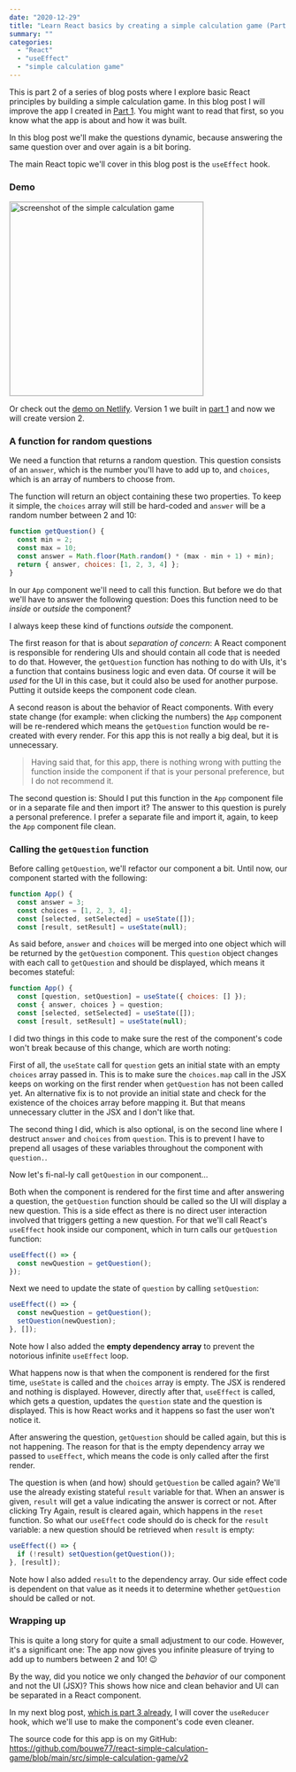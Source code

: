```yaml
---
date: "2020-12-29"
title: "Learn React basics by creating a simple calculation game (Part 2)"
summary: ""
categories:
  - "React"
  - "useEffect"
  - "simple calculation game"
---
```


This is part 2 of a series of blog posts where I explore basic React principles by building a simple calculation game. In this blog post I will improve the app I created in [Part 1]. You might want to read that first, so you know what the app is about and how it was built.

In this blog post we'll make the questions dynamic, because answering the same question over and over again is a bit boring.

The main React topic we'll cover in this blog post is the `useEffect` hook.

### Demo

<img alt="screenshot of the simple calculation game" src="/demo.png" width="350" style="border:1px solid #ccc"/>

Or check out the [demo on Netlify]. Version 1 we built in [part 1] and now we will create version 2.

### A function for random questions

We need a function that returns a random question. This question consists of an `answer`, which is the number you'll have to add up to, and `choices`, which is an array of numbers to choose from.

The function will return an object containing these two properties. To keep it simple, the `choices` array will still be hard-coded and `answer` will be a random number between 2 and 10:

```js
function getQuestion() {
  const min = 2;
  const max = 10;
  const answer = Math.floor(Math.random() * (max - min + 1) + min);
  return { answer, choices: [1, 2, 3, 4] };
}
```

In our `App` component we'll need to call this function. But before we do that we'll have to answer the following question: Does this function need to be _inside_ or _outside_ the component?

I always keep these kind of functions _outside_ the component.

The first reason for that is about _separation of concern_: A React component is responsible for rendering UIs and should contain all code that is needed to do that. However, the `getQuestion` function has nothing to do with UIs, it's a function that contains business logic and even data. Of course it will be _used_ for the UI in this case, but it could also be used for another purpose. Putting it outside keeps the component code clean.

A second reason is about the behavior of React components. With every state change (for example: when clicking the numbers) the `App` component will be re-rendered which means the `getQuestion` function would be re-created with every render. For this app this is not really a big deal, but it is unnecessary.

> Having said that, for this app, there is nothing wrong with putting the function inside the component if that is your personal preference, but I do not recommend it.

The second question is: Should I put this function in the `App` component file or in a separate file and then import it? The answer to this question is purely a personal preference. I prefer a separate file and import it, again, to keep the `App` component file clean.

### Calling the `getQuestion` function

Before calling `getQuestion`, we'll refactor our component a bit. Until now, our component started with the following:

```js
function App() {
  const answer = 3;
  const choices = [1, 2, 3, 4];
  const [selected, setSelected] = useState([]);
  const [result, setResult] = useState(null);
```

As said before, `answer` and `choices` will be merged into one object which will be returned by the `getQuestion` component. This `question` object changes with each call to `getQuestion` and should be displayed, which means it becomes stateful:

```js
function App() {
  const [question, setQuestion] = useState({ choices: [] });
  const { answer, choices } = question;
  const [selected, setSelected] = useState([]);
  const [result, setResult] = useState(null);
```

I did two things in this code to make sure the rest of the component's code won't break because of this change, which are worth noting:

First of all, the `useState` call for `question` gets an initial state with an empty `choices` array passed in. This is to make sure the `choices.map` call in the JSX keeps on working on the first render when `getQuestion` has not been called yet. An alternative fix is to not provide an initial state and check for the existence of the choices array before mapping it. But that means unnecessary clutter in the JSX and I don't like that.

The second thing I did, which is also optional, is on the second line where I destruct `answer` and `choices` from `question`. This is to prevent I have to prepend all usages of these variables throughout the component with `question.`.

Now let's fi-nal-ly call `getQuestion` in our component...

Both when the component is rendered for the first time and after answering a question, the `getQuestion` function should be called so the UI will display a new question. This is a side effect as there is no direct user interaction involved that triggers getting a new question. For that we'll call React's `useEffect` hook inside our component, which in turn calls our `getQuestion` function:

```js
useEffect(() => {
  const newQuestion = getQuestion();
});
```

Next we need to update the state of `question` by calling `setQuestion`:

```js
useEffect(() => {
  const newQuestion = getQuestion();
  setQuestion(newQuestion);
}, []);
```

Note how I also added the **empty dependency array** to prevent the notorious infinite `useEffect` loop.

What happens now is that when the component is rendered for the first time, `useState` is called and the `choices` array is empty. The JSX is rendered and nothing is displayed. However, directly after that, `useEffect` is called, which gets a question, updates the `question` state and the question is displayed. This is how React works and it happens so fast the user won't notice it.

After answering the question, `getQuestion` should be called again, but this is not happening. The reason for that is the empty dependency array we passed to `useEffect`, which means the code is only called after the first render.

The question is when (and how) should `getQuestion` be called again? We'll use the already existing stateful `result` variable for that. When an answer is given, `result` will get a value indicating the answer is correct or not. After clicking Try Again, result is cleared again, which happens in the `reset` function. So what our `useEffect` code should do is check for the `result` variable: a new question should be retrieved when `result` is empty:

```js
useEffect(() => {
  if (!result) setQuestion(getQuestion());
}, [result]);
```

Note how I also added `result` to the dependency array. Our side effect code is dependent on that value as it needs it to determine whether `getQuestion` should be called or not.

### Wrapping up

This is quite a long story for quite a small adjustment to our code. However, it's a significant one: The app now gives you infinite pleasure of trying to add up to numbers between 2 and 10! 😉

By the way, did you notice we only changed the _behavior_ of our component and not the UI (JSX)? This shows how nice and clean behavior and UI can be separated in a React component.

In my next blog post, [which is part 3 already], I will cover the `useReducer` hook, which we'll use to make the component's code even cleaner.

The source code for this app is on my GitHub: https://github.com/bouwe77/react-simple-calculation-game/blob/main/src/simple-calculation-game/v2

[part 1]: /learn-react-basics-by-creating-a-simple-calculation-game-part-1
[which is part 3 already]: /learn-react-basics-by-creating-a-simple-calculation-game-part-3
[demo on netlify]: https://react-simple-calculation-game.netlify.app
